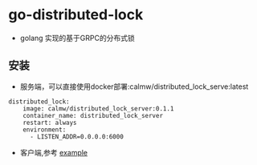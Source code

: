 # go-distributed-lock

- golang 实现的基于GRPC的分布式锁

## 安装

- 服务端，可以直接使用docker部署:calmw/distributed_lock_serve:latest

```shell
distributed_lock:
    image: calmw/distributed_lock_server:0.1.1
    container_name: distributed_lock_server
    restart: always
    environment:
      - LISTEN_ADDR=0.0.0.0:6000
```

- 客户端,参考 [example](example)
